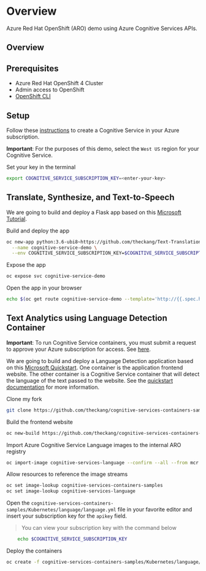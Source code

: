 # Overview

Azure Red Hat OpenShift (ARO) demo using Azure Cognitive Services APIs.

## Overview



## Prerequisites

* Azure Red Hat OpenShift 4 Cluster
* Admin access to OpenShift
* [OpenShift CLI](https://docs.openshift.com/container-platform/4.6/cli_reference/openshift_cli/getting-started-cli.html)

## Setup

Follow these [instructions](https://docs.microsoft.com/en-us/azure/cognitive-services/cognitive-services-apis-create-account?tabs=multiservice%2Cwindows#prerequisites) to create a Cognitive Service in your Azure subscription.

**Important**: For the purposes of this demo, select the `West US` region for your Cognitive Service.

Set your key in the terminal

```bash
export COGNITIVE_SERVICE_SUBSCRIPTION_KEY=<enter-your-key>
```

## Translate, Synthesize, and Text-to-Speech

We are going to build and deploy a Flask app based on this [Microsoft Tutorial](https://github.com/MicrosoftTranslator/Text-Translation-API-V3-Flask-App-Tutorial).

Build and deploy the app

```bash
oc new-app python:3.6-ubi8~https://github.com/theckang/Text-Translation-API-V3-Flask-App-Tutorial \
  --name cognitive-service-demo \
  --env COGNITIVE_SERVICE_SUBSCRIPTION_KEY=$COGNITIVE_SERVICE_SUBSCRIPTION_KEY
```

Expose the app

```bash
oc expose svc cognitive-service-demo
```

Open the app in your browser

```bash
echo $(oc get route cognitive-service-demo --template='http://{{.spec.host}}')
```

## Text Analytics using Language Detection Container

**Important**: To run Cognitive Service containers, you must submit a request to approve your Azure subscription for access.  See [here](https://docs.microsoft.com/en-us/azure/cognitive-services/containers/container-faq#how-do-i-access-and-use-a-gated-preview-container).

We are going to build and deploy a Language Detection application based on this [Microsoft Quickstart](https://docs.microsoft.com/en-us/azure/cognitive-services/containers/azure-kubernetes-recipe).  One container is the application frontend website.  The other container is a Cognitive Service container that will detect the language of the text passed to the website.  See the [quickstart documentation](https://docs.microsoft.com/en-us/azure/cognitive-services/containers/azure-kubernetes-recipe#the-sample-containers) for more information.

Clone my fork

```bash
git clone https://github.com/theckang/cognitive-services-containers-samples
```

Build the frontend website

```bash
oc new-build https://github.com/theckang/cognitive-services-containers-samples --context-dir dotnet/Language/FrontendService --strategy docker
```

Import Azure Cognitive Service Language images to the internal ARO registry

```bash
oc import-image cognitive-services-language --confirm --all --from mcr.microsoft.com/azure-cognitive-services/textanalytics/language
```

Allow resources to reference the image streams

```bash
oc set image-lookup cognitive-services-containers-samples
oc set image-lookup cognitive-services-language
```

Open the `cognitive-services-containers-samples/Kubernetes/language/language.yml` file in your favorite editor and insert your subscription key for the `apikey` field.

> You can view your subscription key with the command below

```bash
    echo $COGNITIVE_SERVICE_SUBSCRIPTION_KEY
```

Deploy the containers

```bash
oc create -f cognitive-services-containers-samples/Kubernetes/language/language.yml
```
